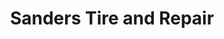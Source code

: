 ---
title: "Sanders Tire and Repair"
url: /blackville/sanders-tire-and-repair/
shop: Autowerkstatt
---